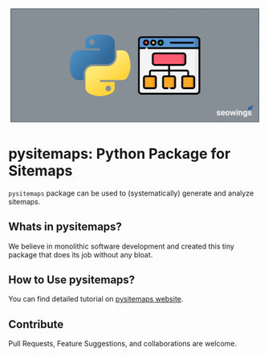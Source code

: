 ![pysitemaps feature image](docs/img/feature-image.png)

# pysitemaps: Python Package for Sitemaps

``pysitemaps`` package can be used to (systematically) generate and analyze sitemaps.

## Whats in pysitemaps?

We believe in monolithic software development and created this tiny package that does its job without any bloat. 

## How to Use pysitemaps?

You can find detailed tutorial on [pysitemaps website](https://pysitemaps.pages.dev/).

## Contribute

Pull Requests, Feature Suggestions, and collaborations are welcome.
